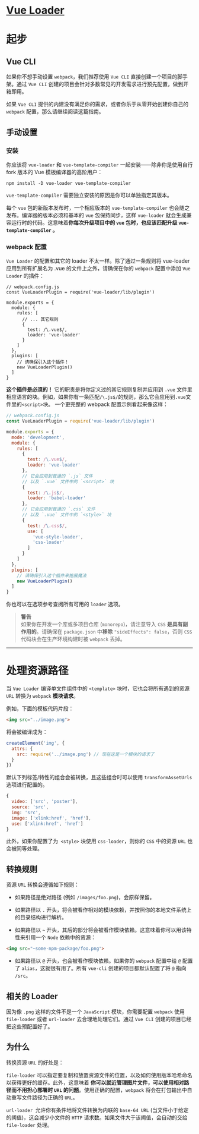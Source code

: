# [Vue Loader](https://vue-loader.vuejs.org/zh/)

# 起步
## Vue CLI
如果你不想手动设置 ```webpack```，我们推荐使用 ```Vue CLI``` 直接创建一个项目的脚手架。通过 ```Vue CLI``` 创建的项目会针对多数常见的开发需求进行预先配置，做到开箱即用。

如果 ```Vue CLI``` 提供的内建没有满足你的需求，或者你乐于从零开始创建你自己的 ```webpack``` 配置，那么请继续阅读这篇指南。

## 手动设置
### 安装
你应该将 ```vue-loader``` 和 ```vue-template-compiler``` 一起安装——除非你是使用自行 fork 版本的 Vue 模板编译器的高阶用户：
```
npm install -D vue-loader vue-template-compiler
```

```vue-template-compiler``` 需要独立安装的原因是你可以单独指定其版本。

每个 ```vue``` 包的新版本发布时，一个相应版本的 ```vue-template-compiler``` 也会随之发布。编译器的版本必须和基本的 ```vue``` 包保持同步，这样 ```vue-loader``` 就会生成兼容运行时的代码。这意味着**你每次升级项目中的 ```vue``` 包时，也应该匹配升级 ```vue-template-compiler``` 。**

### webpack 配置
```Vue Loader``` 的配置和其它的 loader 不太一样。除了通过一条规则将 vue-loader 应用到所有扩展名为 .vue 的文件上之外，请确保在你的 ```webpack``` 配置中添加 ```Vue Loader``` 的插件：
```
// webpack.config.js
const VueLoaderPlugin = require('vue-loader/lib/plugin')

module.exports = {
  module: {
    rules: [
      // ... 其它规则
      {
        test: /\.vue$/,
        loader: 'vue-loader'
      }
    ]
  },
  plugins: [
    // 请确保引入这个插件！
    new VueLoaderPlugin()
  ]
}
```
**这个插件是必须的！** 它的职责是将你定义过的其它规则复制并应用到 ```.vue``` 文件里相应语言的块。例如，如果你有一条匹配``` /\.js$/ ```的规则，那么它会应用到``` .vue ```文件里的``` <script> ```块。
一个更完整的 webpack 配置示例看起来像这样：
```javascript
// webpack.config.js
const VueLoaderPlugin = require('vue-loader/lib/plugin')

module.exports = {
  mode: 'development',
  module: {
    rules: [
      {
        test: /\.vue$/,
        loader: 'vue-loader'
      },
      // 它会应用到普通的 `.js` 文件
      // 以及 `.vue` 文件中的 `<script>` 块
      {
        test: /\.js$/,
        loader: 'babel-loader'
      },
      // 它会应用到普通的 `.css` 文件
      // 以及 `.vue` 文件中的 `<style>` 块
      {
        test: /\.css$/,
        use: [
          'vue-style-loader',
          'css-loader'
        ]
      }
    ]
  },
  plugins: [
    // 请确保引入这个插件来施展魔法
    new VueLoaderPlugin()
  ]
}
```
你也可以在选项参考查阅所有可用的 ```loader``` 选项。

> **警告**    
如果你在开发一个库或多项目仓库 (```monorepo```)，请注意导入 ```CSS``` **是具有副作用的**。请确保在 ```package.json``` 中**移除** ```"sideEffects": false```，否则 ```CSS ```代码块会在生产环境构建时被 ```webpack``` 丢掉。

-----------------------------------

# 处理资源路径
当 ```Vue Loader``` 编译单文件组件中的 ```<template>``` 块时，它也会将所有遇到的资源 ```URL``` 转换为 ```webpack``` **模块请求**。

例如，下面的模板代码片段：
```html
<img src="../image.png">
```
将会被编译成为：
```javascript
createElement('img', {
  attrs: {
    src: require('../image.png') // 现在这是一个模块的请求了
  }
})
```
默认下列标签/特性的组合会被转换，且这些组合时可以使用 ```transformAssetUrls``` 选项进行配置的。
```js
{
  video: ['src', 'poster'],
  source: 'src',
  img: 'src',
  image: ['xlink:href', 'href'],
  use: ['xlink:href', 'href']
}
```
此外，如果你配置了为``` <style>``` 块使用 ```css-loader```，则你的 ```CSS``` 中的资源 ```URL``` 也会被同等处理。

## 转换规则
资源 ```URL``` 转换会遵循如下规则：

- 如果路径是绝对路径 (例如 ```/images/foo.png```)，会原样保留。

- 如果路径以 ```.``` 开头，将会被看作相对的模块依赖，并按照你的本地文件系统上的目录结构进行解析。

- 如果路径以 ```~``` 开头，其后的部分将会被看作模块依赖。这意味着你可以用该特性来引用一个 ```Node``` 依赖中的资源：
```html
<img src="~some-npm-package/foo.png">
```
- 如果路径以 ```@``` 开头，也会被看作模块依赖。如果你的 ```webpack``` 配置中给 ```@``` 配置了 ```alias```，这就很有用了。所有 ```vue-cli``` 创建的项目都默认配置了将 ```@``` 指向 ```/src```。

## 相关的 Loader
因为像 ```.png``` 这样的文件不是一个 ```JavaScript``` 模块，你需要配置 ```webpack``` 使用 ```file-loader``` 或者 ```url-loader``` 去合理地处理它们。通过 ```Vue CLI``` 创建的项目已经把这些预配置好了。

## 为什么
转换资源 ```URL``` 的好处是：

```file-loader``` 可以指定要复制和放置资源文件的位置，以及如何使用版本哈希命名以获得更好的缓存。此外，这意味着 **你可以就近管理图片文件，可以使用相对路径而不用担心部署时 ```URL``` 的问题**。使用正确的配置，```webpack``` 将会在打包输出中自动重写文件路径为正确的 ```URL```。

```url-loader ```允许你有条件地将文件转换为内联的 ```base-64 URL``` (当文件小于给定的阈值)，这会减少小文件的 ```HTTP``` 请求数。如果文件大于该阈值，会自动的交给 ```file-loader``` 处理。